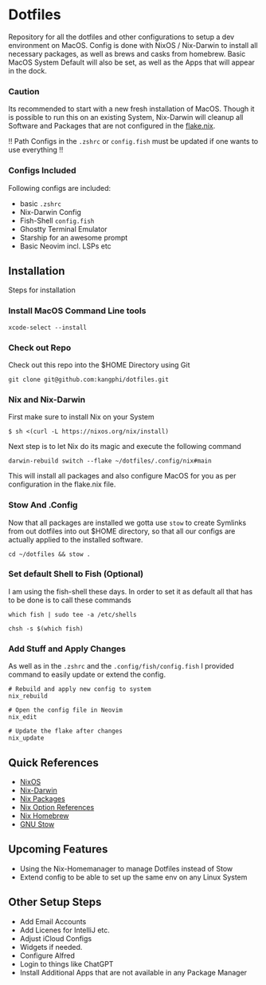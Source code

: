 # Dotfiles

Repository for all the dotfiles and other configurations to setup a dev environment on MacOS.
Config is done with NixOS / Nix-Darwin to install all necessary packages, as well as brews and casks from homebrew.
Basic MacOS System Default will also be set, as well as the Apps that will appear in the dock.

### Caution
Its recommended to start with a new fresh installation of MacOS. Though it is possible to run this on an existing System,
Nix-Darwin will cleanup all Software and Packages that are not configured in the [flake.nix](https://github.com/kangphi/dotfiles/blob/main/.config/nix/flake.nix).

!! Path Configs in the ```.zshrc``` or ```config.fish``` must be updated if one wants to use everything !!

### Configs Included

Following configs are included: 

- basic ```.zshrc```
- Nix-Darwin Config
- Fish-Shell ```config.fish```
- Ghostty Terminal Emulator
- Starship for an awesome prompt
- Basic Neovim incl. LSPs etc


## Installation

Steps for installation

### Install MacOS Command Line tools 
```shell
xcode-select --install
```


### Check out Repo

Check out this repo into the $HOME Directory using Git
```shell
git clone git@github.com:kangphi/dotfiles.git
```

### Nix and Nix-Darwin

First make sure to install Nix on your System

```shell
$ sh <(curl -L https://nixos.org/nix/install)
```

Next step is to let Nix do its magic and execute the following command
```shell
darwin-rebuild switch --flake ~/dotfiles/.config/nix#main 
```
This will install all packages and also configure MacOS for you as per configuration in the flake.nix file.

### Stow And .Config

Now that all packages are installed we gotta use ```stow``` to create Symlinks from out dotfiles into out $HOME directory,
so that all our configs are actually applied to the installed software. 
```shell
cd ~/dotfiles && stow .
```

### Set default Shell to Fish (Optional)

I am using the fish-shell these days. In order to set it as default all that has to be done is to call these commands
```shell
which fish | sudo tee -a /etc/shells

chsh -s $(which fish)
```

### Add Stuff and Apply Changes
As well as in the ```.zshrc``` and the ```.config/fish/config.fish``` I provided command to easily update or extend the config.

```shell
# Rebuild and apply new config to system 
nix_rebuild

# Open the config file in Neovim
nix_edit

# Update the flake after changes
nix_update
```

## Quick References

- [NixOS](https://nixos.org/download/)
- [Nix-Darwin](https://github.com/LnL7/nix-darwin)
- [Nix Packages](https://search.nixos.org/packages)
- [Nix Option References](https://mynixos.com)
- [Nix Homebrew](https://github.com/zhaofengli/nix-homebrew)
- [GNU Stow](https://www.gnu.org/software/stow/)


## Upcoming Features
- Using the Nix-Homemanager to manage Dotfiles instead of Stow
- Extend config to be able to set up the same env on any Linux System

## Other Setup Steps

- Add Email Accounts
- Add Licenes for IntelliJ etc.
- Adjust iCloud Configs
- Widgets if needed.
- Configure Alfred
- Login to things like ChatGPT
- Install Additional Apps that are not available in any Package Manager